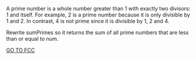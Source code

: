 A prime number is a whole number greater than 1 with exactly two divisors: 1 and itself. For example, 2 is a prime number because it is only divisible by 1 and 2. In contrast, 4 is not prime since it is divisible by 1, 2 and 4.

Rewrite sumPrimes so it returns the sum of all prime numbers that are less than or equal to num.

<a href="https://www.freecodecamp.org/learn/javascript-algorithms-and-data-structures/intermediate-algorithm-scripting/sum-all-primes">GO TO FCC</a>